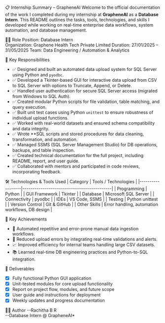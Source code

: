 📋 Internship Summary – GrapheneAI
Welcome to the official documentation of the work I completed during my internship at **GrapheneAI** as a **Database Intern**. This README outlines the tasks, tools, technologies, and skills I developed while working on real-time enterprise data workflows, system automation, and database management.

👩‍💻 Role
Position: Database Intern  
Organization: Graphene Health Tech Private Limited 
Duration: 27/01/2025 – 31/05/2025 
Team: Data Engineering / Automation & Analytics

🧠 Key Responsibilities
- ✅ Designed and built an automated data upload system for SQL Server using Python and `pyodbc`.
- ✅ Developed a Tkinter-based GUI for interactive data upload from CSV to SQL Server with options to Truncate, Append, or Delete.
- ✅ Handled user authentication for secure SQL Server access (migrated from Windows to SQL Auth).
- ✅ Created modular Python scripts for file validation, table matching, and query execution.
- ✅ Built unit test cases using Python `unittest` to ensure robustness of individual upload functions.
- ✅ Worked with real-world datasets and ensured schema compatibility and data integrity.
- ✅ Wrote **SQL scripts and stored procedures for data cleaning, transformation, and automation.
- ✅ Managed SSMS (SQL Server Management Studio) for DB operations, backups, and table inspection.
- ✅ Created technical documentation for the full project, including README, report, and user guide.
- ✅ Collaborated with mentors and participated in code reviews, incorporating feedback.

🛠️ Technologies & Tools Used
| Category          | Tools / Technologies                       |
|------------------|---------------------------------------------|
| Programming       | Python                                     |
| GUI Framework     | Tkinter                                     |
| Database          | Microsoft SQL Server                        |
| Connectivity      | pyodbc                                      |
| IDEs              | VS Code, SSMS                               |
| Testing           | Python unittest                             |
| Version Control   | Git & GitHub                                |
| Other Skills      | Error handling, automation workflows, DB design |

📌 Key Achievements
- 🔄 Automated repetitive and error-prone manual data ingestion workflows.
- 🧪 Reduced upload errors by integrating real-time validations and alerts.
- 📈 Improved efficiency for internal teams handling large CSV datasets.
- 📚 Learned real-time DB engineering practices and Python-to-SQL integration.

📂 Deliverables
- [x] Fully functional Python GUI application
- [x] Unit-tested modules for core upload functionality
- [x] Report on project flow, modules, and future scope
- [x] User guide and instructions for deployment
- [x] Weekly updates and progress documentation

🙋‍♀️ Author
--Rachitha B R  
--Database Intern @ GrapheneAI*  
